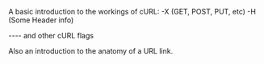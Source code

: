 A basic introduction to the workings of cURL:
-X (GET, POST, PUT, etc)
-H (Some Header info)

---- and other cURL flags

Also an introduction to the anatomy of a URL link.